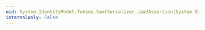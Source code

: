 ```yaml
---
uid: System.IdentityModel.Tokens.SamlSerializer.LoadAssertion(System.Xml.XmlDictionaryReader,System.IdentityModel.Selectors.SecurityTokenSerializer,System.IdentityModel.Selectors.SecurityTokenResolver)
internalonly: False
---
```

